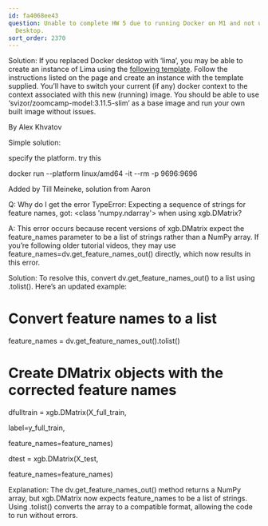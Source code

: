 ```yaml
---
id: fa4068ee43
question: Unable to complete HW 5 due to running Docker on M1 and not using Docker
  Desktop.
sort_order: 2370
---
```


Solution: If you replaced Docker desktop with ‘lima’, you may be able to create an instance of Lima using the [following template](https://gist.github.com/akrylysov/7c1ea3bac409da2758e525f2f82e6373). Follow the instructions listed on the page and create an instance with the template supplied. You’ll have to switch your current (if any) docker context to the context associated with this new (running) image. You should be able to use ‘svizor/zoomcamp-model:3.11.5-slim’ as a base image and run your own built image without issues.

By Alex Khvatov

Simple solution:

specify the platform. try this

docker run --platform linux/amd64 -it --rm -p 9696:9696 <your-docker-image-name>

Added by Till Meineke, solution from Aaron

Q: Why do I get the error TypeError: Expecting a sequence of strings for feature names, got: <class 'numpy.ndarray'> when using xgb.DMatrix?

A: This error occurs because recent versions of xgb.DMatrix expect the feature_names parameter to be a list of strings rather than a NumPy array. If you’re following older tutorial videos, they may use feature_names=dv.get_feature_names_out() directly, which now results in this error.

Solution: To resolve this, convert dv.get_feature_names_out() to a list using .tolist(). Here’s an updated example:

# Convert feature names to a list

feature_names = dv.get_feature_names_out().tolist()

# Create DMatrix objects with the corrected feature names

dfulltrain = xgb.DMatrix(X_full_train,

label=y_full_train,

feature_names=feature_names)

dtest = xgb.DMatrix(X_test,

feature_names=feature_names)

Explanation: The dv.get_feature_names_out() method returns a NumPy array, but xgb.DMatrix now expects feature_names to be a list of strings. Using .tolist() converts the array to a compatible format, allowing the code to run without errors.

